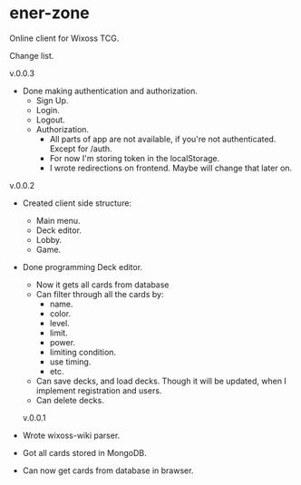 # ener-zone
Online client for Wixoss TCG. 

Change list.
  
v.0.0.3
- Done making authentication and authorization.
  - Sign Up.
  - Login.
  - Logout.
  - Authorization.
    - All parts of app are not available, if you're not authenticated. Except for /auth.
    - For now I'm storing token in the localStorage.
    - I wrote redirections on frontend. Maybe will change that later on.

v.0.0.2
- Created client side structure:
  - Main menu.
  - Deck editor.
  - Lobby.
  - Game.
- Done programming Deck editor.
  - Now it gets all cards from database
  - Can filter through all the cards by:
    - name.
    - color.
    - level.
    - limit.
    - power.
    - limiting condition.
    - use timing.
    - etc.
  - Can save decks, and load decks. Though it will be updated, when I implement registration and users.
  - Can delete decks.

  v.0.0.1
- Wrote wixoss-wiki parser.
- Got all cards stored in MongoDB.
- Can now get cards from database in brawser.
    
    
